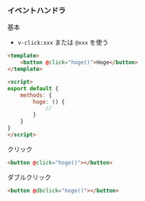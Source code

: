 ### イベントハンドラ
基本
- `v-click:xxx` または `@xxx` を使う

```html
<template>
    <button @click="hoge()">Hoge</button>
</template>

<script>
export default {
    methods: {
        hoge: () {
            // 
        }
    }
}
</script>
```

クリック
```html
<button @click="hoge()"></button>
``` 

ダブルクリック
```html
<button @dbclick="hoge()"></button>
``` 